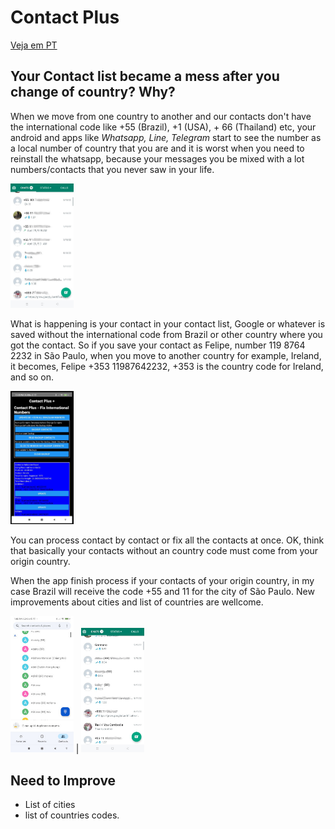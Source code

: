 # Contact Plus 
[Veja em PT](README.md)

## Your Contact list became a mess after you change of country? Why?

When we move from one country to another and our contacts don't have the international code like +55 (Brazil), +1 (USA), + 66 (Thailand) etc, your android and apps like _Whatsapp, Line, Telegram_ start to see the number as a local number of country that you are and it is worst when you need to reinstall the whatsapp, because your messages you be mixed with a lot numbers/contacts that you never saw in your life.

<img src="readmefiles/contactswhatsapp.png" style="width: 20%" >

What is happening is your contact in your contact list, Google or whatever is saved without the international code from Brazil or other country where you got the contact. So if you save your contact as Felipe, number 119 8764 2232 in São Paulo, when you move to another country for example, Ireland, it becomes, Felipe +353 11987642232, +353 is the country code for Ireland, and so on.

<img src="readmefiles/contactplus.jpg" style="width: 20%" >

You can process contact by contact or fix all the contacts at once. OK, think that basically your contacts without an country code must come from your origin country.

When the app finish process if your contacts of your origin country, in my case Brazil will receive the code +55 and 11 for the city of São Paulo. New improvements about cities and list of countries are wellcome.

<img src="readmefiles/contactplusfixed.jpg" style="width: 20%" > | 
<img src="readmefiles/contactpluswhatsapp.png" style="width: 20%" >

## Need to Improve
* List of cities 
* list of countries codes.
 

